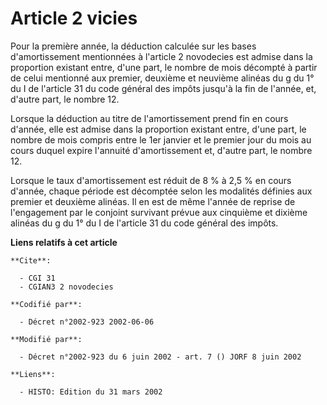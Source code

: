 # Article 2 vicies

Pour la première année, la déduction calculée sur les bases d'amortissement mentionnées à l'article 2 novodecies est admise
dans la proportion existant entre, d'une part, le nombre de mois décompté à partir de celui mentionné aux premier, deuxième
et neuvième alinéas du g du 1° du I de l'article 31 du code général des impôts jusqu'à la fin de l'année, et, d'autre part,
le nombre 12.

Lorsque la déduction au titre de l'amortissement prend fin en cours d'année, elle est admise dans la proportion existant
entre, d'une part, le nombre de mois compris entre le 1er janvier et le premier jour du mois au cours duquel expire l'annuité
d'amortissement et, d'autre part, le nombre 12.

Lorsque le taux d'amortissement est réduit de 8 % à 2,5 % en cours d'année, chaque période est décomptée selon les modalités
définies aux premier et deuxième alinéas. Il en est de même l'année de reprise de l'engagement par le conjoint survivant
prévue aux cinquième et dixième alinéas du g du 1° du I de l'article 31 du code général des impôts.

**Liens relatifs à cet article**

	**Cite**:

	  - CGI 31
	  - CGIAN3 2 novodecies

	**Codifié par**:

	  - Décret n°2002-923 2002-06-06

	**Modifié par**:

	  - Décret n°2002-923 du 6 juin 2002 - art. 7 () JORF 8 juin 2002

	**Liens**:

	  - HISTO: Edition du 31 mars 2002
